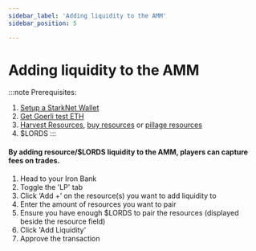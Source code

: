 ```yaml
---
sidebar_label: 'Adding liquidity to the AMM'
sidebar_position: 5

---
```


# Adding liquidity to the AMM

:::note
Prerequisites: 
1. [Setup a StarkNet Wallet](./wallet.md)
2. [Get Goerli test ETH](eth.md)
3. [Harvest Resources](./harvest.md), [buy resources](./trade.md) or [pillage resources](./raid.md)
4. $LORDS
:::

#### By adding resource/$LORDS liquidity to the AMM, players can capture fees on trades.

1. Head to your Iron Bank
2. Toggle the 'LP' tab
3. Click ‘Add +’ on the resource(s) you want to add liquidity to
3. Enter the amount of resources you want to pair
4. Ensure you have enough $LORDS to pair the resources (displayed beside the resource field)
5. Click 'Add Liquidity'
6. Approve the transaction